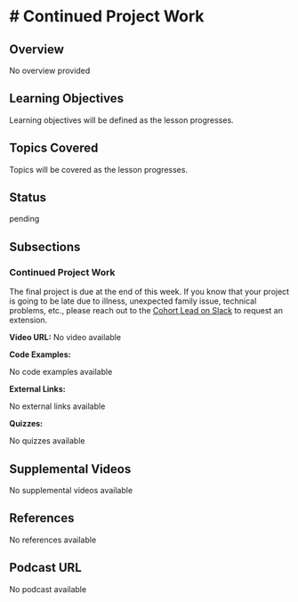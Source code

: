 # # Continued Project Work

## Overview

No overview provided

## Learning Objectives

Learning objectives will be defined as the lesson progresses.

## Topics Covered

Topics will be covered as the lesson progresses.

## Status

pending

## Subsections

### Continued Project Work

The final project is due at the end of this week. If you know that your project is going to be late due to illness, unexpected family issue, technical problems, etc., please reach out to the [Cohort Lead on Slack](https://codethedream.slack.com/team/U03KDBGK5M5) to request an extension.

**Video URL:** No video available

**Code Examples:**

No code examples available

**External Links:**

No external links available

**Quizzes:**

No quizzes available

## Supplemental Videos

No supplemental videos available

## References

No references available

## Podcast URL

No podcast available